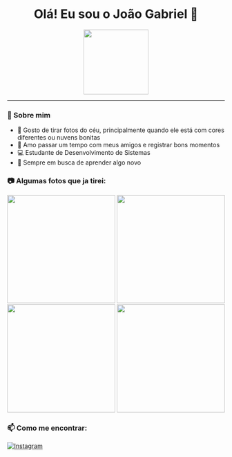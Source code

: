 <h1 align="center">Olá! Eu sou o João Gabriel 👋</h1>

<div align="center">
  <img src="https://media1.giphy.com/media/v1.Y2lkPTc5MGI3NjExbTZjNzY5YjBncnppaDB0eWljbDQyZXlmNnZiODhtdHA3cmlzbjg0ZSZlcD12MV9pbnRlcm5hbF9naWZfYnlfaWQmY3Q9Zw/MUHNdrm3vk7MoyUsCO/giphy.gif" width="150">
</div>

---

### 🌟 Sobre mim
- 📸 Gosto de tirar fotos do céu, principalmente quando ele está com cores diferentes ou nuvens bonitas  
- 🤝 Amo passar um tempo com meus amigos e registrar bons momentos  
- 💻 Estudante de Desenvolvimento de Sistemas  
- 🚀 Sempre em busca de aprender algo novo  


### 📷 Algumas fotos que ja tirei:
<p align="center">
  <img src="https://scontent.fclv4-1.fna.fbcdn.net/v/t69.46293-2/491651924_588827240177175_8312658460151122254_n.?stp=dst-jpg_p480x480_tt6&_nc_cat=103&ccb=1-7&_nc_sid=942482&_nc_ohc=HQrFOneG1XoQ7kNvwGYF6Le&_nc_oc=AdlmE04FNAcAMDEef9zdQUSvrKhMuVsfh_TFZVREujci_iKgadeAT3sNLW-VFT3URsU&_nc_zt=28&_nc_ht=scontent.fclv4-1.fna&_nc_gid=e-KU4UtJVzgZ7lxMQX7pNA&oh=03_Q7cD2AEXTkqphR_khuVG5VGfVraKa34sZOQSBYivqTa7blVe0g&oe=680C8CC8" width="250"/>
  <img src="https://scontent.fclv4-1.fna.fbcdn.net/v/t69.46293-2/491666352_3304980439657669_1125825807007444330_n.?stp=dst-jpg_p480x480_tt6&_nc_cat=111&ccb=1-7&_nc_sid=942482&_nc_ohc=ivHi3Xe_uFMQ7kNvwFYsAdx&_nc_oc=Adl6oQBbNum1n5HwJDZx3X38Kl0g-2FDIoEPj_4XkiyGOwqRgkR_ZSuCVgMncWukKiM&_nc_zt=28&_nc_ht=scontent.fclv4-1.fna&_nc_gid=7HWvqFCBf9ef3p7fYImAHQ&oh=03_Q7cD2AHK43WVX_1OZ0z47W1np-4GEamnj9JmV6pd6_1mSi4H5A&oe=680CA6B9" width="250"/>
  <img src="https://scontent.fclv4-1.fna.fbcdn.net/v/t69.46293-2/491673070_1212316483953733_5729603297141398861_n.?stp=dst-jpg_p480x480_tt6&_nc_cat=104&ccb=1-7&_nc_sid=942482&_nc_ohc=0bRkH69CwuUQ7kNvwE4Zow9&_nc_oc=Adk_-S1vv7ssnLIVaz16Ordiny1ma5bkEIlABW31djOj_0QOlrakixXtu8r_f1Iu6dI&_nc_zt=28&_nc_ht=scontent.fclv4-1.fna&_nc_gid=z1Ba_70z5Wbd4_eGCub0hg&oh=03_Q7cD2AH2Wv0OF3W8bEdD8rwCzD5JeOCMbVYHWsoH0Ld13GwHyw&oe=680C7D0A" width="250"/>
  <img src="https://scontent.fclv4-1.fna.fbcdn.net/v/t69.46293-2/491600997_1126003825962520_1286890696110505757_n.?stp=dst-jpg_p480x480_tt6&_nc_cat=103&ccb=1-7&_nc_sid=942482&_nc_ohc=Aa6nG88xk1IQ7kNvwH8orJQ&_nc_oc=Adlx0X4gNLSEwfSuR0P-rCBVgwqfjdR478uD2OnJZPkS77ECN2VYcvLzTh-ZGfagjUQ&_nc_zt=28&_nc_ht=scontent.fclv4-1.fna&_nc_gid=yImOxDKYA1NLM4e1S5fYAA&oh=03_Q7cD2AGqpbxSempxCQv7RMlSdMC2UogyMf3You5Uank8FcZy2w&oe=680C8747 " width="250"/>
</p>


### 📫 Como me encontrar:
[![Instagram](https://img.shields.io/badge/-Instagram-%23E4405F?style=for-the-badge&logo=instagram&logoColor=white)](https://www.instagram.com/jaogbrl?igsh=MTUxaWhjc3JyaHA3bA==)


